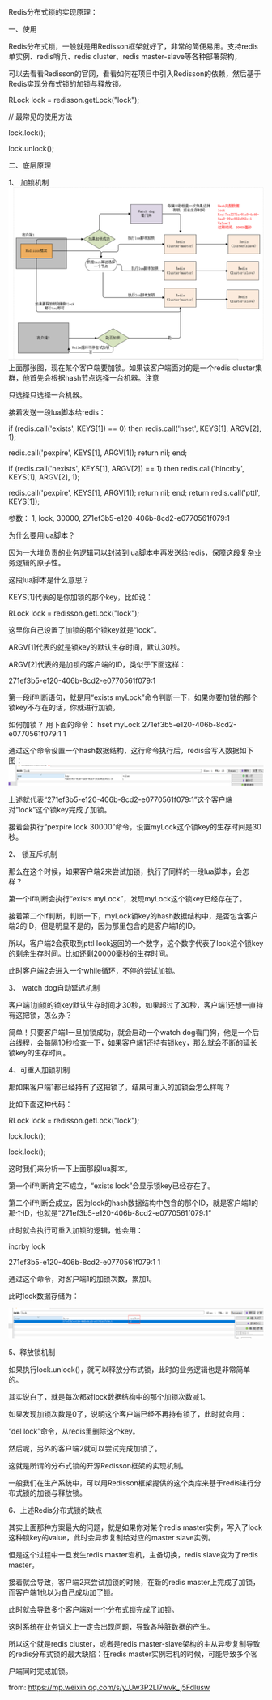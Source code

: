 Redis分布式锁的实现原理：

一、使用

Redis分布式锁，一般就是用Redisson框架就好了，非常的简便易用。支持redis单实例、redis哨兵、redis cluster、redis master-slave等各种部署架构，

可以去看看Redisson的官网，看看如何在项目中引入Redisson的依赖，然后基于Redis实现分布式锁的加锁与释放锁。

RLock lock = redisson.getLock("lock");

// 最常见的使用方法

lock.lock();

lock.unlock();

二、底层原理

1、 加锁机制
![image](https://github.com/bertcodes/ability/blob/master/redis/image/redissonLockFlowChart.png)
上面那张图，现在某个客户端要加锁。如果该客户端面对的是一个redis cluster集群，他首先会根据hash节点选择一台机器。注意

只选择只选择一台机器。

接着发送一段lua脚本给redis：

if (redis.call('exists', KEYS[1]) == 0) then redis.call('hset', KEYS[1], ARGV[2], 1); 

redis.call('pexpire', KEYS[1], ARGV[1]); return nil; end; 

if (redis.call('hexists', KEYS[1], ARGV[2]) == 1) then redis.call('hincrby', KEYS[1], ARGV[2], 1); 

redis.call('pexpire', KEYS[1], ARGV[1]); return nil; end; return redis.call('pttl', KEYS[1]);

参数：
1, lock, 30000, 271ef3b5-e120-406b-8cd2-e0770561f079:1

为什么要用lua脚本？

因为一大堆负责的业务逻辑可以封装到lua脚本中再发送给redis，保障这段复杂业务逻辑的原子性。

这段lua脚本是什么意思？

KEYS[1]代表的是你加锁的那个key，比如说：

RLock lock = redisson.getLock("lock");

这里你自己设置了加锁的那个锁key就是“lock”。

ARGV[1]代表的就是锁key的默认生存时间，默认30秒。

ARGV[2]代表的是加锁的客户端的ID，类似于下面这样：

271ef3b5-e120-406b-8cd2-e0770561f079:1

第一段if判断语句，就是用“exists myLock”命令判断一下，如果你要加锁的那个锁key不存在的话，你就进行加锁。

如何加锁？
用下面的命令：
hset myLock 
    271ef3b5-e120-406b-8cd2-e0770561f079:1 1

通过这个命令设置一个hash数据结构，这行命令执行后，redis会写入数据如下图：
![image](https://github.com/bertcodes/ability/blob/master/redis/image/lock_value.png)

上述就代表“271ef3b5-e120-406b-8cd2-e0770561f079:1”这个客户端对“lock”这个锁key完成了加锁。

接着会执行“pexpire lock 30000”命令，设置myLock这个锁key的生存时间是30秒。

2、 锁互斥机制

那么在这个时候，如果客户端2来尝试加锁，执行了同样的一段lua脚本，会怎样？

第一个if判断会执行“exists myLock”，发现myLock这个锁key已经存在了。

接着第二个if判断，判断一下，myLock锁key的hash数据结构中，是否包含客户端2的ID，但是明显不是的，因为那里包含的是客户端1的ID。

所以，客户端2会获取到pttl lock返回的一个数字，这个数字代表了lock这个锁key的剩余生存时间。比如还剩20000毫秒的生存时间。

此时客户端2会进入一个while循环，不停的尝试加锁。

3、 watch dog自动延迟机制

客户端1加锁的锁key默认生存时间才30秒，如果超过了30秒，客户端1还想一直持有这把锁，怎么办？

简单！只要客户端1一旦加锁成功，就会启动一个watch dog看门狗，他是一个后台线程，会每隔10秒检查一下，如果客户端1还持有锁key，那么就会不断的延长锁key的生存时间。

4、可重入加锁机制

那如果客户端1都已经持有了这把锁了，结果可重入的加锁会怎么样呢？

比如下面这种代码：

RLock lock = redisson.getLock("lock");
        
lock.lock();

lock.lock();

这时我们来分析一下上面那段lua脚本。

第一个if判断肯定不成立，“exists lock”会显示锁key已经存在了。

第二个if判断会成立，因为lock的hash数据结构中包含的那个ID，就是客户端1的那个ID，也就是“271ef3b5-e120-406b-8cd2-e0770561f079:1”

此时就会执行可重入加锁的逻辑，他会用：

incrby lock 

271ef3b5-e120-406b-8cd2-e0770561f079:1 1
 
通过这个命令，对客户端1的加锁次数，累加1。

此时lock数据存储为：

![image](https://github.com/bertcodes/ability/blob/master/redis/image/lock_value_3td.png)

5、释放锁机制

如果执行lock.unlock()，就可以释放分布式锁，此时的业务逻辑也是非常简单的。

其实说白了，就是每次都对lock数据结构中的那个加锁次数减1。

如果发现加锁次数是0了，说明这个客户端已经不再持有锁了，此时就会用：

“del lock”命令，从redis里删除这个key。

然后呢，另外的客户端2就可以尝试完成加锁了。

这就是所谓的分布式锁的开源Redisson框架的实现机制。

一般我们在生产系统中，可以用Redisson框架提供的这个类库来基于redis进行分布式锁的加锁与释放锁。

6、上述Redis分布式锁的缺点

其实上面那种方案最大的问题，就是如果你对某个redis master实例，写入了lock这种锁key的value，此时会异步复制给对应的master slave实例。

但是这个过程中一旦发生redis master宕机，主备切换，redis slave变为了redis master。

接着就会导致，客户端2来尝试加锁的时候，在新的redis master上完成了加锁，而客户端1也以为自己成功加了锁。

此时就会导致多个客户端对一个分布式锁完成了加锁。

这时系统在业务语义上一定会出现问题，导致各种脏数据的产生。

所以这个就是redis cluster，或者是redis master-slave架构的主从异步复制导致的redis分布式锁的最大缺陷：在redis master实例宕机的时候，可能导致多个客

户端同时完成加锁。





from: https://mp.weixin.qq.com/s/y_Uw3P2Ll7wvk_j5Fdlusw
